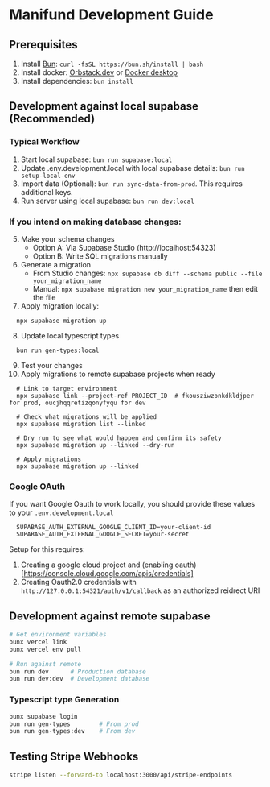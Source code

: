 # Manifund Development Guide

## Prerequisites

1. Install [Bun](https://bun.sh/): `curl -fsSL https://bun.sh/install | bash`
2. Install docker: [Orbstack.dev](https://orbstack.dev/) or [Docker desktop](https://docs.docker.com/desktop/setup/install/mac-install/)
3. Install dependencies: `bun install`

## Development against local supabase (Recommended)

### Typical Workflow

1. Start local supabase: `bun run supabase:local`
2. Update .env.development.local with local supabase details: `bun run setup-local-env`
3. Import data (Optional): `bun run sync-data-from-prod`. This requires additional keys.
4. Run server using local supabase: `bun run dev:local`

### If you intend on making database changes:
5. Make your schema changes
   - Option A: Via Supabase Studio (http://localhost:54323)
   - Option B: Write SQL migrations manually
6. Generate a migration
   - From Studio changes: `npx supabase db diff --schema public --file your_migration_name`
   - Manual: `npx supabase migration new your_migration_name` then edit the file
7. Apply migration locally:
  ```
    npx supabase migration up
  ```
8. Update local typescript types
  ```
    bun run gen-types:local
  ```
9. Test your changes
10. Apply migrations to remote supabase projects when ready
  ```
    # Link to target environment
    npx supabase link --project-ref PROJECT_ID  # fkousziwzbnkdkldjper for prod, oucjhqqretizqonyfyqu for dev

    # Check what migrations will be applied
    npx supabase migration list --linked

    # Dry run to see what would happen and confirm its safety
    npx supabase migration up --linked --dry-run

    # Apply migrations
    npx supabase migration up --linked
  ```

### Google OAuth

If you want Google Oauth to work locally, you should provide these values to your `.env.development.local`

```
  SUPABASE_AUTH_EXTERNAL_GOOGLE_CLIENT_ID=your-client-id
  SUPABASE_AUTH_EXTERNAL_GOOGLE_SECRET=your-secret
```

Setup for this requires:
1. Creating a google cloud project and (enabling oauth)[https://console.cloud.google.com/apis/credentials]
2. Creating Oauth2.0 credentials with `http://127.0.0.1:54321/auth/v1/callback` as an authorized reidrect URI


## Development against remote supabase

```bash
# Get environment variables
bunx vercel link
bunx vercel env pull

# Run against remote
bun run dev      # Production database
bun run dev:dev  # Development database
```


### Typescript type Generation

```bash
bunx supabase login
bun run gen-types        # From prod
bun run gen-types:dev    # From dev
```

## Testing Stripe Webhooks

```bash
stripe listen --forward-to localhost:3000/api/stripe-endpoints
```
